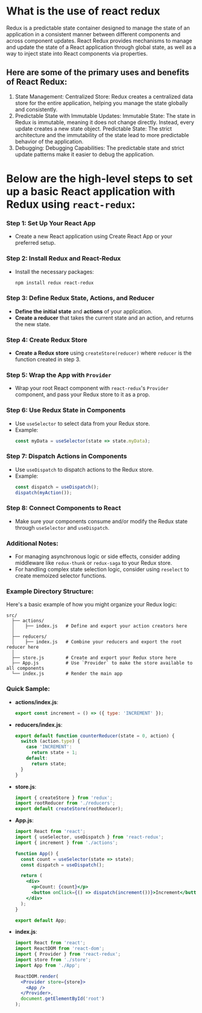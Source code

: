 # What is the use of react redux 
Redux is a predictable state container designed to manage the state of an application in a consistent manner between different components and across component updates. React Redux provides mechanisms to manage and update the state of a React application through global state, as well as a way to inject state into React components via properties.

## Here are some of the primary uses and benefits of React Redux:
1. State Management:
Centralized Store: Redux creates a centralized data store for the entire application, helping you manage the state globally and consistently.
2. Predictable State with Immutable Updates:
Immutable State: The state in Redux is immutable, meaning it does not change directly. Instead, every update creates a new state object.
Predictable State: The strict architecture and the immutability of the state lead to more predictable behavior of the application.
3. Debugging:
Debugging Capabilities: The predictable state and strict update patterns make it easier to debug the application.


# Below are the high-level steps to set up a basic React application with Redux using `react-redux`:

### Step 1: Set Up Your React App
- Create a new React application using Create React App or your preferred setup.
  
### Step 2: Install Redux and React-Redux
- Install the necessary packages:
  ```bash
  npm install redux react-redux
  ```
  
### Step 3: Define Redux State, Actions, and Reducer
- **Define the initial state** and **actions** of your application.
- **Create a reducer** that takes the current state and an action, and returns the new state.

### Step 4: Create Redux Store
- **Create a Redux store** using `createStore(reducer)` where `reducer` is the function created in step 3.
  
### Step 5: Wrap the App with `Provider`
- Wrap your root React component with `react-redux`'s `Provider` component, and pass your Redux store to it as a prop.

### Step 6: Use Redux State in Components
- Use `useSelector` to select data from your Redux store.
- Example: 
  ```jsx
  const myData = useSelector(state => state.myData);
  ```
  
### Step 7: Dispatch Actions in Components
- Use `useDispatch` to dispatch actions to the Redux store.
- Example: 
  ```jsx
  const dispatch = useDispatch();
  dispatch(myAction());
  ```
  
### Step 8: Connect Components to React
- Make sure your components consume and/or modify the Redux state through `useSelector` and `useDispatch`.

### Additional Notes:
- For managing asynchronous logic or side effects, consider adding middleware like `redux-thunk` or `redux-saga` to your Redux store.
- For handling complex state selection logic, consider using `reselect` to create memoized selector functions.

### Example Directory Structure:

Here's a basic example of how you might organize your Redux logic:

```
src/
  ├── actions/
  │    ├── index.js   # Define and export your action creators here
  │   
  ├── reducers/
  │    ├── index.js   # Combine your reducers and export the root reducer here
  │   
  ├── store.js        # Create and export your Redux store here
  ├── App.js          # Use `Provider` to make the store available to all components
  └── index.js        # Render the main app
```

### Quick Sample:

- **actions/index.js**:
  ```javascript
  export const increment = () => ({ type: 'INCREMENT' });
  ```
  
- **reducers/index.js**:
  ```javascript
  export default function counterReducer(state = 0, action) {
    switch (action.type) {
      case 'INCREMENT':
        return state + 1;
      default:
        return state;
    }
  }
  ```
  
- **store.js**:
  ```javascript
  import { createStore } from 'redux';
  import rootReducer from './reducers';
  export default createStore(rootReducer);
  ```
  
- **App.js**:
  ```jsx
  import React from 'react';
  import { useSelector, useDispatch } from 'react-redux';
  import { increment } from './actions';
  
  function App() {
    const count = useSelector(state => state);
    const dispatch = useDispatch();
  
    return (
      <div>
        <p>Count: {count}</p>
        <button onClick={() => dispatch(increment())}>Increment</button>
      </div>
    );
  }
  
  export default App;
  ```
  
- **index.js**:
  ```jsx
  import React from 'react';
  import ReactDOM from 'react-dom';
  import { Provider } from 'react-redux';
  import store from './store';
  import App from './App';

  ReactDOM.render(
    <Provider store={store}>
      <App />
    </Provider>,
    document.getElementById('root')
  );
  ```